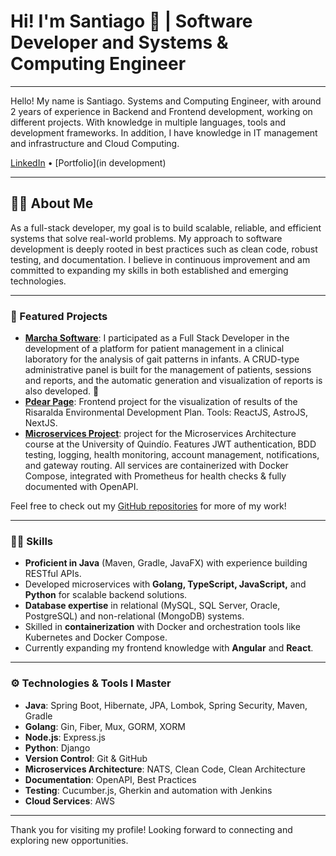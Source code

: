 # Hi! I'm Santiago 👋 | Software Developer and Systems & Computing Engineer

---

Hello! My name is Santiago. Systems and Computing Engineer, with around 2 years of experience in Backend and Frontend development, working on different projects. With knowledge in multiple languages, tools and development frameworks. In addition, I have knowledge in IT management and infrastructure and Cloud Computing.

[LinkedIn](https://www.linkedin.com/in/santiago-garcia-080a99289/) • [Portfolio](in development)

---

## 👨‍💼 About Me

As a full-stack developer, my goal is to build scalable, reliable, and efficient systems that solve real-world problems. My approach to software development is deeply rooted in best practices such as clean code, robust testing, and documentation. I believe in continuous improvement and am committed to expanding my skills in both established and emerging technologies.

---

### 📂 Featured Projects

- **[Marcha Software](https://github.com/Santi0628/marcha_software)**: I participated as a Full Stack Developer in the development of a platform for patient management in a clinical laboratory for the analysis of gait patterns in infants. A CRUD-type administrative panel is built for the management of patients, sessions and reports, and the automatic generation and visualization of reports is also developed. 🚀
- **[Pdear Page](https://github.com/Santi0628/pdear_page_project)**: Frontend project for the visualization of results of the Risaralda Environmental Development Plan. Tools: ReactJS, AstroJS, NextJS.
- **[Microservices Project](https://github.com/Santi0628/microservicios-proyecto)**: project for the Microservices Architecture course at the University of Quindío. Features JWT authentication, BDD testing, logging, health monitoring, account management, notifications, and gateway routing. All services are containerized with Docker Compose, integrated with Prometheus for health checks & fully documented with OpenAPI.

Feel free to check out my [GitHub repositories](https://github.com/Santi0628?tab=repositories) for more of my work!

---

### 👨‍💻 Skills

- **Proficient in Java** (Maven, Gradle, JavaFX) with experience building RESTful APIs.
- Developed microservices with **Golang, TypeScript, JavaScript,** and **Python** for scalable backend solutions.
- **Database expertise** in relational (MySQL, SQL Server, Oracle, PostgreSQL) and non-relational (MongoDB) systems.
- Skilled in **containerization** with Docker and orchestration tools like Kubernetes and Docker Compose.
- Currently expanding my frontend knowledge with **Angular** and **React**.

---

### ⚙️ Technologies & Tools I Master

- **Java**: Spring Boot, Hibernate, JPA, Lombok, Spring Security, Maven, Gradle
- **Golang**: Gin, Fiber, Mux, GORM, XORM
- **Node.js**: Express.js
- **Python**: Django
- **Version Control**: Git & GitHub
- **Microservices Architecture**: NATS, Clean Code, Clean Architecture
- **Documentation**: OpenAPI, Best Practices
- **Testing**: Cucumber.js, Gherkin and automation with Jenkins
- **Cloud Services**: AWS

---

Thank you for visiting my profile! Looking forward to connecting and exploring new opportunities.
